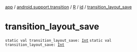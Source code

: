 [app](../../../index.md) / [android.support.transition](../../index.md) / [R](../index.md) / [id](index.md) / [transition_layout_save](./transition_layout_save.md)

# transition_layout_save

`static val transition_layout_save: `[`Int`](https://kotlinlang.org/api/latest/jvm/stdlib/kotlin/-int/index.html)
`static val transition_layout_save: `[`Int`](https://kotlinlang.org/api/latest/jvm/stdlib/kotlin/-int/index.html)